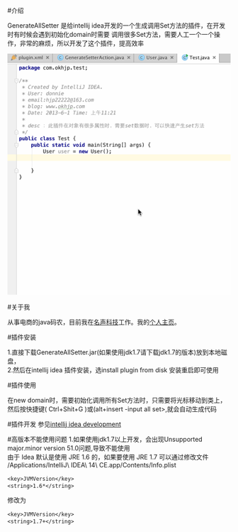 ﻿
#介绍

GenerateAllSetter 是给intellij idea开发的一个生成调用Set方法的插件，在开发时有时候会遇到初始化domain时需要
调用很多Set方法，需要人工一个一个操作，非常的麻烦，所以开发了这个插件，提高效率 <br/>

![Alt Text](https://github.com/donnie0915/GenerateAllSetter/blob/master/GenAllSetter.gif)


#关于我

从事电商的java码农，目前我在[名声科技](http://www.hdxw.com)工作。我的[个人主页](http://www.okhjp.com/)。

#插件安装

1.直接下载GenerateAllSetter.jar(如果使用jdk1.7请下载jdk1.7的版本)放到本地磁盘，<br/>
2.然后在intellij idea 插件安装，选install plugin from disk 安装重启即可使用

#插件使用

在new domain时，需要初始化调用所有Set方法时，只需要将光标移动到类上，<br/>
然后按快捷键( Ctrl+Shit+G )或(alt+insert -input all set>,就会自动生成代码

#插件开发
参见[intellij idea development](http://confluence.jetbrains.com/display/IDEADEV/Getting+Started+with+Plugin+Development#GettingStartedwithPluginDevelopment-anchor5)

#高版本不能使用问题
1.如果使用jdk1.7以上开发，会出现Unsupported major.minor version 51.0问题,导致不能使用<br />
由于 Idea 默认是使用 JRE 1.6 的，如果要使用 JRE 1.7 可以通过修改文件 /Applications/IntelliJ\ IDEA\ 14\ CE.app/Contents/Info.plist<br />
<pre><code class="language-xml" data-lang="xml"><span class="nt">&lt;key&gt;</span>JVMVersion<span class="nt">&lt;/key&gt;</span>
<span class="nt">&lt;string&gt;</span>1.6*<span class="nt">&lt;/string&gt;</span>
</code></pre>
修改为<br />
<pre><code class="language-xml" data-lang="xml"><span class="nt">&lt;key&gt;</span>JVMVersion<span class="nt">&lt;/key&gt;</span>
<span class="nt">&lt;string&gt;</span>1.7+<span class="nt">&lt;/string&gt;</span>
</code></pre>
